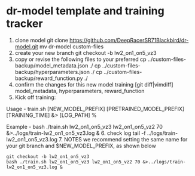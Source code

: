 # dr-model template and training tracker
1. clone model
git clone https://github.com/DeepRacerSR71Blackbird/dr-model.git
mv dr-model custom-files
2. create your new branch
git checkout -b lw2_on1_on5_vz3
3. copy or revise the following files to your preferred
cp ../custom-files-backup/model_metadata.json ./
cp ../custom-files-backup/hyperparameters.json ./
cp ../custom-files-backup/reward_function.py ./
4.  confirm the changes for this new model training
[git diff|vimdiff] model_metadata, hyperparameters, reward_function
5. Kick off training:

Usage - train.sh [NEW_MODEL_PREFIX] [PRETRAINED_MODEL_PREFIX] [TRAINING_TIME] &> [LOG_PATH] %

Example - bash ./train.sh lw2_on1_on5_vz3 lw2_on1_on5_vz2 70 &>../logs/train-lw2_on1_on5_vz3.log &
6. check log
tail -f ../logs/train-lw2_on1_on5_vz3.log 
7. NOTES
we recommend setting the same name for your git branch and $NEW_MODEL_PREFIX, as shown below
```
git checkout -b lw2_on1_on5_vz3
bash ./train.sh lw2_on1_on5_vz3 lw2_on1_on5_vz2 70 &>../logs/train-lw2_on1_on5_vz3.log &
```
